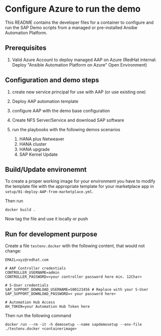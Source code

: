 # Configure Azure to run the demo

This README contains the developer files for a container to configure and run the SAP Demo scripts from a managed or pre-installed Ansibe Automation Platform.

## Prerequisites

1. Valid Azure Account to deploy managed AAP on Azure
   (RedHat internal: Deploy "Ansible Automation Platform on Azure" Open Environment)


## Configuration and demo steps

1. create new service principal for use with AAP (or use existing one)

2. Deploy AAP automation template

3. configure AAP with the demo base configuration

4. Create NFS Server/Service and download SAP software

5. run the playbooks with the following demos scenarios
   
   1. HANA plus Netweaver
   2. HANA cluster
   3. HANA upgrade 
   4. SAP Kernel Update


## Build/Update environemnt
To create a proper working image for your environment you have to modify the
template file with the appropriate template for your marketplace app in
`setup/01-deploy-AAP-from-marketplace.yml`.

Then run

```[bash]
docker build .
```
Now tag the file and use it locally or push


## Run for development purpose

Create a file `testenv.docker` with the following content, that would not change:
```
EMAIL=xyz@redhat.com

# AAP Controller credentials
CONTROLLER_USERNAME=admin
CONTROLLER_PASSWORD=<your controller password here min. 12Char>

# S-User credentials
SAP_SUPPORT_DOWNLOAD_USERNAME=S00123456 # Replace with your S-User
SAP_SUPPORT_DOWNLOAD_PASSWORD=< your password here>

# Automation Hub Access
AH_TOKEN=your Automation Hub Token here
```
Then run the following command
```[bash]
docker run --rm -it -h demosetup --name sapdemosetup --env-file ./testenv.docker <containerimage>
```
